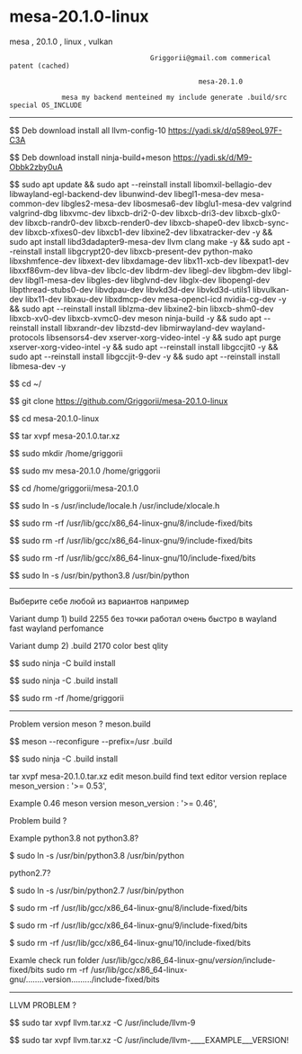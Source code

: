 # mesa-20.1.0-linux
mesa , 20.1.0 , linux , vulkan


                                       Griggorii@gmail.com commerical patent (cached)

                                                   mesa-20.1.0

                 mesa my backend menteined my include generate .build/src special OS_INCLUDE

_________________________________________________________________________________________________________________

$$ Deb download install all llvm-config-10 https://yadi.sk/d/q589eoL97F-C3A

$$ Deb download install ninja-build+meson https://yadi.sk/d/M9-Obbk2zby0uA


$$ sudo apt  update && sudo apt --reinstall install libomxil-bellagio-dev libwayland-egl-backend-dev libunwind-dev libegl1-mesa-dev mesa-common-dev libgles2-mesa-dev libosmesa6-dev libglu1-mesa-dev valgrind valgrind-dbg libxvmc-dev libxcb-dri2-0-dev libxcb-dri3-dev libxcb-glx0-dev libxcb-randr0-dev libxcb-render0-dev libxcb-shape0-dev libxcb-sync-dev libxcb-xfixes0-dev libxcb1-dev libxine2-dev libxatracker-dev -y && sudo apt install libd3dadapter9-mesa-dev llvm clang make -y && sudo apt --reinstall install libgcrypt20-dev libxcb-present-dev python-mako libxshmfence-dev libxext-dev libxdamage-dev libx11-xcb-dev libexpat1-dev libxxf86vm-dev libva-dev libclc-dev libdrm-dev libegl-dev libgbm-dev libgl-dev libgl1-mesa-dev libgles-dev libglvnd-dev libglx-dev libopengl-dev libpthread-stubs0-dev libvdpau-dev libvkd3d-dev libvkd3d-utils1 libvulkan-dev libx11-dev libxau-dev libxdmcp-dev mesa-opencl-icd nvidia-cg-dev -y && sudo apt --reinstall install liblzma-dev libxine2-bin libxcb-shm0-dev libxcb-xv0-dev libxcb-xvmc0-dev meson ninja-build -y && sudo apt --reinstall install libxrandr-dev libzstd-dev libmirwayland-dev wayland-protocols libsensors4-dev xserver-xorg-video-intel -y && sudo apt purge xserver-xorg-video-intel -y && sudo apt --reinstall install libgccjit0 -y && sudo apt --reinstall install libgccjit-9-dev -y && sudo apt --reinstall install libmesa-dev -y

$$ cd ~/

$$ git clone https://github.com/Griggorii/mesa-20.1.0-linux

$$ cd mesa-20.1.0-linux

$$ tar xvpf mesa-20.1.0.tar.xz

$$ sudo mkdir /home/griggorii

$$ sudo mv mesa-20.1.0 /home/griggorii

$$ cd /home/griggorii/mesa-20.1.0

$$ sudo ln -s /usr/include/locale.h /usr/include/xlocale.h

$$ sudo rm -rf /usr/lib/gcc/x86_64-linux-gnu/8/include-fixed/bits

$$ sudo rm -rf /usr/lib/gcc/x86_64-linux-gnu/9/include-fixed/bits

$$ sudo rm -rf /usr/lib/gcc/x86_64-linux-gnu/10/include-fixed/bits

$$ sudo ln -s /usr/bin/python3.8 /usr/bin/python

_______________________________________________________________________________________________________________________
   Выберите себе любой из вариантов например 
   
   Variant dump 1) build  2255 без точки работал очень быстро в wayland fast wayland perfomance
   
   Variant dump 2) .build 2170 color best qlity


$$ sudo ninja -C build install

$$ sudo ninja -C .build install

$$ sudo rm -rf /home/griggorii
_______________________________________________________________________________________________________________________

Problem version meson ? meson.build

$$ meson --reconfigure --prefix=/usr .build

$$ sudo ninja -C .build install

tar xvpf mesa-20.1.0.tar.xz edit meson.build find text editor version replace meson_version : '>= 0.53',

Example 0.46 meson version meson_version : '>= 0.46',

Problem build ?

Example python3.8 not python3.8?

$ sudo ln -s /usr/bin/python3.8 /usr/bin/python

python2.7?

$ sudo ln -s /usr/bin/python2.7 /usr/bin/python

$ sudo rm -rf /usr/lib/gcc/x86_64-linux-gnu/8/include-fixed/bits

$ sudo rm -rf /usr/lib/gcc/x86_64-linux-gnu/9/include-fixed/bits

$ sudo rm -rf /usr/lib/gcc/x86_64-linux-gnu/10/include-fixed/bits

Examle check run folder /usr/lib/gcc/x86_64-linux-gnu/_version_/include-fixed/bits
sudo rm -rf /usr/lib/gcc/x86_64-linux-gnu/........version........./include-fixed/bits

______________________________________________________________________________________

LLVM PROBLEM ?

$$ sudo tar xvpf llvm.tar.xz -C /usr/include/llvm-9

$$ sudo tar xvpf llvm.tar.xz -C /usr/include/llvm-____EXAMPLE___VERSION!

